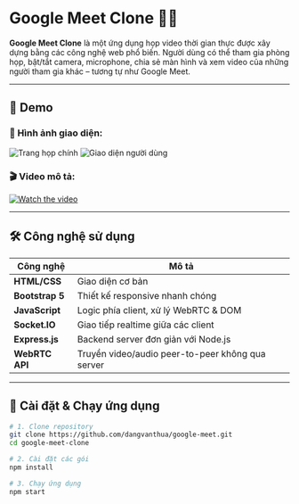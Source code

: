 # Google Meet Clone 🎥💬

**Google Meet Clone** là một ứng dụng họp video thời gian thực được xây dựng bằng các công nghệ web phổ biến. Người dùng có thể tham gia phòng họp, bật/tắt camera, microphone, chia sẻ màn hình và xem video của những người tham gia khác – tương tự như Google Meet.

---

## 🚀 Demo

### 📸 Hình ảnh giao diện:

![Trang họp chính](https://drive.google.com/uc?export=view&id=1DXTbp1hxN-R_5X6XymblH_4qnZ68KFoP)
![Giao diện người dùng](https://drive.google.com/uc?export=view&id=1uvQTH0KTVtCta8JkIwMwisEwwg74I5ek)

### 🎬 Video mô tả:

[![Watch the video](https://img.youtube.com/vi/YOUR_VIDEO_ID_HERE/0.jpg)](https://www.youtube.com/watch?v=YOUR_VIDEO_ID_HERE)

---

## 🛠 Công nghệ sử dụng

| Công nghệ        | Mô tả                                        |
|------------------|-----------------------------------------------|
| **HTML/CSS**     | Giao diện cơ bản                              |
| **Bootstrap 5**  | Thiết kế responsive nhanh chóng               |
| **JavaScript**   | Logic phía client, xử lý WebRTC & DOM         |
| **Socket.IO**    | Giao tiếp realtime giữa các client            |
| **Express.js**   | Backend server đơn giản với Node.js           |
| **WebRTC API**   | Truyền video/audio peer-to-peer không qua server |

---

## 🔧 Cài đặt & Chạy ứng dụng

```bash
# 1. Clone repository
git clone https://github.com/dangvanthua/google-meet.git
cd google-meet-clone

# 2. Cài đặt các gói
npm install

# 3. Chạy ứng dụng
npm start
